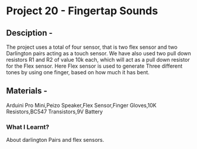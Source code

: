 # Project 20 - Fingertap Sounds 
## Desciption -
The project uses a total of four sensor, that is two flex sensor and two Darlington pairs acting as a touch sensor. We have also used two pull down resistors R1 and R2 of value 10k each, which will act as a pull down resistor for the Flex sensor. Here Flex sensor is used to generate Three different tones by using one finger, based on how much it has bent.
## Materials -
Arduini Pro Mini,Peizo Speaker,Flex Sensor,Finger Gloves,10K Resistors,BC547 Transistors,9V Battery
### What I Learnt?
About darlington Pairs and flex sensors.
